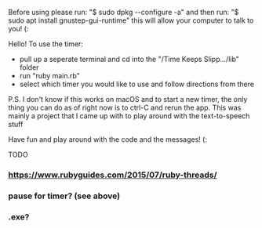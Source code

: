 Before using please run:
    "$ sudo dpkg --configure -a"
and then run: 
    "$ sudo apt install gnustep-gui-runtime"
this will allow your computer to talk to you! (:

Hello! To use the timer:
* pull up a seperate terminal and cd into the "/Time Keeps Slipp.../lib" folder
* run "ruby main.rb"
* select which timer you would like to use and follow directions from there

P.S. I don't know if this works on macOS and to start a new timer, the only thing
    you can do as of right now is to ctrl-C and rerun the app. This was mainly a project that I came up with to play around with the text-to-speech stuff 


Have fun and play around with the code and the messages! (:





TODO
### https://www.rubyguides.com/2015/07/ruby-threads/
### pause for timer? (see above)
### .exe?
